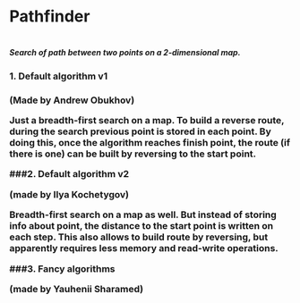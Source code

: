<h1> Pathfinder <h1>

<h5> Search of path between two points on a 2-dimensional map. <h5>

<h3> 1. Default algorithm v1 <h3>

(Made by Andrew Obukhov)

Just a breadth-first search on a map. To build a reverse route,
during the search previous point is stored in each point.
By doing this, once the algorithm reaches finish point,
the route (if there is one) can be built 
by reversing to the start point.

###2. Default algorithm v2

(made by Ilya Kochetygov)

Breadth-first search on a map as well. 
But instead of storing info about point, 
the distance to the start point is written on each step.
This also allows to build route by reversing, 
but apparently requires less memory and read-write operations.

###3. Fancy algorithms

(made by Yauhenii Sharamed)
